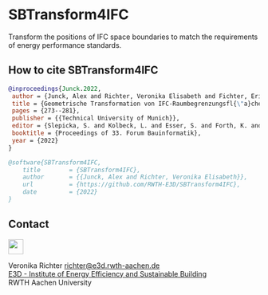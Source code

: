# SBTransform4IFC
Transform the positions of IFC space boundaries to match the requirements of energy performance standards.

## How to cite SBTransform4IFC
```bibtex
@inproceedings{Junck.2022,
 author = {Junck, Alex and Richter, Veronika Elisabeth and Fichter, Eric and Frisch, J{\'e}r{\^o}me and {van Treeck}, Christoph Alban},
 title = {Geometrische Transformation von IFC-Raumbegrenzungsfl{\"a}chen f{\"u}r die normkonforme thermische Geb{\"a}udesimulation},
 pages = {273--281},
 publisher = {{Technical University of Munich}},
 editor = {Slepicka, S. and Kolbeck, L. and Esser, S. and Forth, K. and Noichl, F. and Schlenger, J.},
 booktitle = {Proceedings of 33. Forum Bauinformatik},
 year = {2022}
}

@software{SBTransform4IFC,
	title        = {SBTransform4IFC},
	author       = {{Junck, Alex and Richter, Veronika Elisabeth}},
	url          = {https://github.com/RWTH-E3D/SBTransform4IFC},
	date         = {2022}
}
```

## Contact
<img src="add/e3d.jpg" height="30">   

Veronika Richter
richter@e3d.rwth-aachen.de  
[E3D - Institute of Energy Efficiency and Sustainable Building  ](https://www.e3d.rwth-aachen.de/cms/~iyld/E3D/?lidx=1)     
RWTH Aachen University
